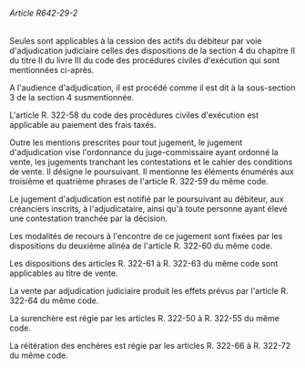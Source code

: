 ###### Article R642-29-2

Seules sont applicables à la cession des actifs du débiteur par voie d'adjudication judiciaire celles des dispositions de la section 4 du chapitre II du titre II du livre III du code des procédures civiles d'exécution qui sont mentionnées ci-après.

A l'audience d'adjudication, il est procédé comme il est dit à la sous-section 3 de la section 4 susmentionnée.

L'article R. 322-58 du code des procédures civiles d'exécution est applicable au paiement des frais taxés.

Outre les mentions prescrites pour tout jugement, le jugement d'adjudication vise l'ordonnance du juge-commissaire ayant ordonné la vente, les jugements tranchant les contestations et le cahier des conditions de vente. Il désigne le poursuivant. Il mentionne les éléments énumérés aux troisième et quatrième phrases de l'article R. 322-59 du même code.

Le jugement d'adjudication est notifié par le poursuivant au débiteur, aux créanciers inscrits, à l'adjudicataire, ainsi qu'à toute personne ayant élevé une contestation tranchée par la décision.

Les modalités de recours à l'encontre de ce jugement sont fixées par les dispositions du deuxième alinéa de l'article R. 322-60 du même code.

Les dispositions des articles R. 322-61 à R. 322-63 du même code sont applicables au titre de vente.

La vente par adjudication judiciaire produit les effets prévus par l'article R. 322-64 du même code.

La surenchère est régie par les articles R. 322-50 à R. 322-55 du même code.

La réitération des enchères est régie par les articles R. 322-66 à R. 322-72 du même code.

